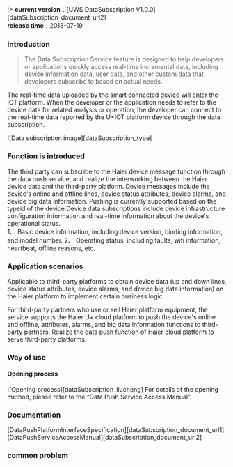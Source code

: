 !>  **current version**：[UWS DataSubscription V1.0.0][dataSubscription_document_url2]  
 **release time**：2018-07-19  

### Introduction
>  The Data Subscription Service feature is designed to help developers or applications quickly access real-time incremental data, including device information data, user data, and other custom data that developers subscribe to based on actual needs.  

The real-time data uploaded by the smart connected device will enter the IOT platform. When the developer or the application needs to refer to the device data for related analysis or operation, the developer can connect to the real-time data reported by the U+IOT platform device through the data subscription.

![Data subscription image][dataSubscription_type]

### Function is introduced
The third party can subscribe to the Haier device message function through the data push service, and realize the interworking between the Haier device data and the third-party platform. Device messages include the device's online and offline lines, device status attributes, device alarms, and device big data information. Pushing is currently supported based on the typeid of the device.Device data subscriptions include device infrastructure configuration information and real-time information about the device's operational status.  
1、	Basic device information, including device version, binding information, and model number.
2、	Operating status, including faults, wifi information, heartbeat, offline reasons, etc.


### Application scenarios

Applicable to third-party platforms to obtain device data (up and down lines, device status attributes, device alarms, and device big data information) on the Haier platform to implement certain business logic.  

For third-party partners who use or sell Haier platform equipment, the service supports the Haier U+ cloud platform to push the device's online and offline, attributes, alarms, and big data information functions to third-party partners. Realize the data push function of Haier cloud platform to serve third-party platforms.  


### Way of use
#### Opening process  
![Opening process][dataSubscription_liucheng]
For details of the opening method, please refer to the “Data Push Service Access Manual”.

### Documentation

[DataPushPlatformInterfaceSpecification][dataSubscription_document_url1]    
[DataPushServiceAccessManual][dataSubscription_document_url2]

### common problem


[^-^]:文本连接注释
[dataSubscription_document_url1]:_document/_dataSubscription/DataPushPlatformInterfaceSpecification.docx
[dataSubscription_document_url2]:_document/_dataSubscription/DataPushAccessManual.docx

[^-^]:常用图片注释
[dataSubscription_type]:_media/_dataSubscription/dataSubscription_type.png
[dataSubscription_liucheng]:_media/_dataSubscription/dataSubscription_liucheng.png

